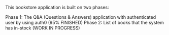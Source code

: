 This bookstore application is built on two phases:

Phase 1: The Q&A (Questions & Answers) application with authenticated user by using auth0 (95% FINISHED)
Phase 2: List of books that the system has in-stock (WORK IN PROGRESS)
